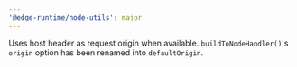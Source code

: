 ```yaml
---
'@edge-runtime/node-utils': major
---
```


Uses host header as request origin when available. `buildToNodeHandler()`'s `origin` option has been renamed into `defaultOrigin`.
